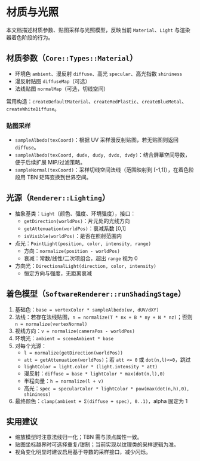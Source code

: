 # 材质与光照

本文档描述材质参数、贴图采样与光照模型，反映当前 `Material`、`Light` 与渲染器着色阶段的行为。

## 材质参数（`Core::Types::Material`）

- 环境色 `ambient`、漫反射 `diffuse`、高光 `specular`、高光指数 `shininess`
- 漫反射贴图 `diffuseMap`（可选）
- 法线贴图 `normalMap`（可选，切线空间）

常用构造：`createDefaultMaterial`、`createRedPlastic`、`createBlueMetal`、`createWhiteDiffuse`。

### 贴图采样

- `sampleAlbedo(texCoord)`：根据 UV 采样漫反射贴图，若无贴图则返回 `diffuse`。
- `sampleAlbedo(texCoord, dudx, dudy, dvdx, dvdy)`：结合屏幕空间导数，便于后续扩展 MIP/过滤策略。
- `sampleNormal(texCoord)`：采样切线空间法线（范围映射到 [-1,1]），在着色阶段用 TBN 矩阵变换到世界空间。

## 光源（`Renderer::Lighting`）

- 抽象基类：`Light`（颜色、强度、环境强度），接口：
  - `getDirection(worldPos)`：片元处的光线方向
  - `getAttenuation(worldPos)`：衰减系数 [0,1]
  - `isVisible(worldPos)`：是否在照射范围内
- 点光：`PointLight(position, color, intensity, range)`
  - 方向：`normalize(position - worldPos)`
  - 衰减：常数/线性/二次项组合，超出 `range` 视为 0
- 方向光：`DirectionalLight(direction, color, intensity)`
  - 恒定方向与强度，无距离衰减

## 着色模型（`SoftwareRenderer::runShadingStage`）

1. 基础色：`base = vertexColor * sampleAlbedo(uv, dUV/dXY)`
2. 法线：若存在法线贴图，`n = normalize(T * nx + B * ny + N * nz)`；否则 `n = normalize(vertexNormal)`
3. 视线方向：`v = normalize(cameraPos - worldPos)`
4. 环境光：`ambient = sceneAmbient * base`
5. 对每个光源：
   - `l = normalize(getDirection(worldPos))`
   - `att = getAttenuation(worldPos)`；若 `att <= 0` 或 `dot(n,l)<=0`，跳过
   - `lightColor = light.color * (light.intensity * att)`
   - 漫反射：`diffuse = base * lightColor * max(dot(n,l),0)`
   - 半程向量：`h = normalize(l + v)`
   - 高光：`spec = specularColor * lightColor * pow(max(dot(n,h),0), shininess)`
6. 最终颜色：`clamp(ambient + Σ(diffuse + spec), 0..1)`，alpha 固定为 1

## 实用建议

- 缩放模型时注意法线归一化；TBN 需与顶点属性一致。
- 贴图坐标越界时可选择重复/钳制；当前实现以纹理类的采样逻辑为准。
- 视角变化明显时建议启用基于导数的采样接口，减少闪烁。




